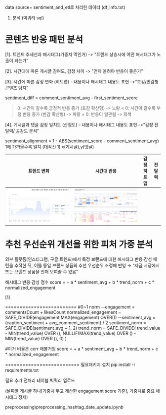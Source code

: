 data source= sentiment_and_etl로 처리한 데이터 (df_info.txt)
1. 분석 (빅쿼리 sql)

# 콘텐츠 반응 패턴 분석

[1]. 트렌드 추세선과 해시태그(가중치 먹인거)
-> "트렌드 상승시에 어떤 해시태그가 노출이 되는가"

[2]. 시간대에 따른 게시글 참여도, 감정 차이
-> "언제 올려야 반응이 좋은가"

[3]. 시간에 따른 감정 변화 (히트맵) - 내용이나 해시태그 내용도 표현
->"호감/반감형 콘텐츠 탐지"

sentiment_diff = comment_sentiment_avg - first_sentiment_score
> 0: 시간이 갈수록 긍정적 반응 증가 (호감 확산형) -> 노랑
< 0: 시간이 갈수록 부정 반응 증가 (반감 확산형) -> 파랑
= 0: 반응이 일관됨 -> 회색

[4]. 게시글과 댓글 감정 일치도 (산점도) - 내용이나 해시태그 내용도 표현
->"감정 전달력/ 공감도 분석"

sentiment_alignment = 1 - ABS(sentiment_score - comment_sentiment_avg)
1에 가까울수록 일치 (대각선 1)
x(게시글),y(댓글)

| 트렌드 변화 | 시간대 반응 | 감정 히트맵 | 전달력 |
|--------------|--------------|--------|---------|
| ![](./images/trend_dashboard.PNG) | ![](./images/likesCount_commentsCount_dashboard.PNG)  |   |  | 

# 추천 우선순위 개선을 위한 피처 가중 분석

외부 플랫폼(인스타그램, 구글 트렌드)에서
특정 브랜드에 대한 해시태그 반응·감성 패턴을 추적한 뒤,
이를 동일 브랜드 상품의 추천 우선순위 조정에 반영 →
“지금 시장에서 뜨는 브랜드 상품을 먼저 보여줄 수 있음”

해시태그 반응·감성 점수
score =
      + a * sentiment_avg
      + b * trend_norm
      + c * normalized_engagement

[1]

=========================
#0~1 norm
--engagement = commentsCount + likesCount
normalized_engagement = SAFE_DIVIDE(engagement,MAX(engagement) OVER())
--sentiment_avg = (caption_sentiment + avg_comment_sentiment) / 2
sentiment_norm = SAFE_DIVIDE(sentiment_avg + 1, 2)
trend_norm = SAFE_DIVIDE(
                trend_value - MIN(trend_value) OVER (),
                NULLIF(MAX(trend_value) OVER () - MIN(trend_value) OVER (), 0)
              )

#이거 비율은 corr 해볼거임
score =
      + a * sentiment_avg
      + b * trend_norm
      + c * normalized_engagement


==========================
필요패키지 설치
pip install -r requirements.txt

필요 추가 전처리 테이블 빅쿼리 업로드 

(날짜별 게시글 하나[가중치 두고 계산한 engagement score 기준], 가중치로 중요 해시태그 정제)

preprocessing\preprocessing_hashtag_date_update.ipynb
